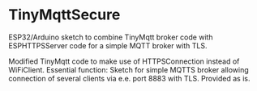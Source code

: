 # TinyMqttSecure
ESP32/Arduino sketch to combine TinyMqtt broker code with ESPHTTPSServer code for a simple MQTT broker with TLS.

Modified TinyMqtt code to make use of HTTPSConnection instead of WiFiClient.
   Essential function:
    Sketch for simple MQTTS broker allowing connection of several clients via e.e. port 8883 with TLS.
Provided as is.
